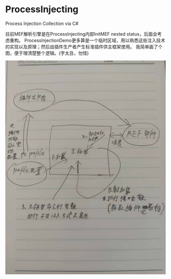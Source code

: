# ProcessInjecting
Process Injection Collection via C#

目前MEF解析引擎是在ProcessInjecting内部InitMEF nested status，后面会考虑重构。
ProcessInjectionDemo更多算是一个临时区域，用以熟悉这些注入技术的实现以及原理；然后由插件生产者产生标准插件供主框架使用。
我简单画了个图，便于理清楚整个逻辑。(字太丑，勿怪)

![](images\processinjecting.jpg)
